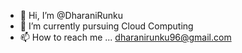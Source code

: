 - 👋 Hi, I’m @DharaniRunku
- 🌱 I’m currently pursuing Cloud Computing
- 📫 How to reach me ... dharanirunku96@gmail.com

<!---
DharaniRunku/DharaniRunku is a ✨ special ✨ repository because its `README.md` (this file) appears on your GitHub profile.
You can click the Preview link to take a look at your changes.
--->

